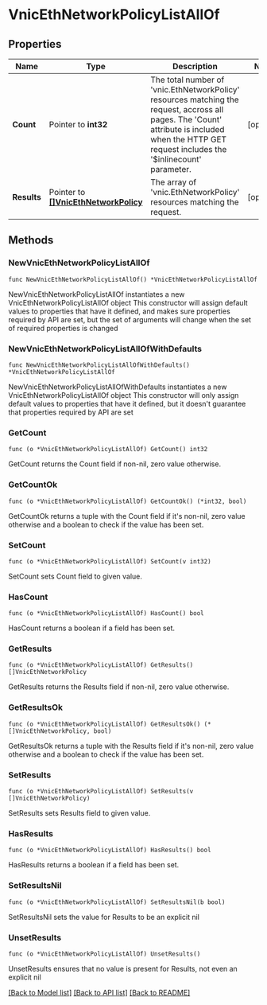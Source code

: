 # VnicEthNetworkPolicyListAllOf

## Properties

Name | Type | Description | Notes
------------ | ------------- | ------------- | -------------
**Count** | Pointer to **int32** | The total number of &#39;vnic.EthNetworkPolicy&#39; resources matching the request, accross all pages. The &#39;Count&#39; attribute is included when the HTTP GET request includes the &#39;$inlinecount&#39; parameter. | [optional] 
**Results** | Pointer to [**[]VnicEthNetworkPolicy**](VnicEthNetworkPolicy.md) | The array of &#39;vnic.EthNetworkPolicy&#39; resources matching the request. | [optional] 

## Methods

### NewVnicEthNetworkPolicyListAllOf

`func NewVnicEthNetworkPolicyListAllOf() *VnicEthNetworkPolicyListAllOf`

NewVnicEthNetworkPolicyListAllOf instantiates a new VnicEthNetworkPolicyListAllOf object
This constructor will assign default values to properties that have it defined,
and makes sure properties required by API are set, but the set of arguments
will change when the set of required properties is changed

### NewVnicEthNetworkPolicyListAllOfWithDefaults

`func NewVnicEthNetworkPolicyListAllOfWithDefaults() *VnicEthNetworkPolicyListAllOf`

NewVnicEthNetworkPolicyListAllOfWithDefaults instantiates a new VnicEthNetworkPolicyListAllOf object
This constructor will only assign default values to properties that have it defined,
but it doesn't guarantee that properties required by API are set

### GetCount

`func (o *VnicEthNetworkPolicyListAllOf) GetCount() int32`

GetCount returns the Count field if non-nil, zero value otherwise.

### GetCountOk

`func (o *VnicEthNetworkPolicyListAllOf) GetCountOk() (*int32, bool)`

GetCountOk returns a tuple with the Count field if it's non-nil, zero value otherwise
and a boolean to check if the value has been set.

### SetCount

`func (o *VnicEthNetworkPolicyListAllOf) SetCount(v int32)`

SetCount sets Count field to given value.

### HasCount

`func (o *VnicEthNetworkPolicyListAllOf) HasCount() bool`

HasCount returns a boolean if a field has been set.

### GetResults

`func (o *VnicEthNetworkPolicyListAllOf) GetResults() []VnicEthNetworkPolicy`

GetResults returns the Results field if non-nil, zero value otherwise.

### GetResultsOk

`func (o *VnicEthNetworkPolicyListAllOf) GetResultsOk() (*[]VnicEthNetworkPolicy, bool)`

GetResultsOk returns a tuple with the Results field if it's non-nil, zero value otherwise
and a boolean to check if the value has been set.

### SetResults

`func (o *VnicEthNetworkPolicyListAllOf) SetResults(v []VnicEthNetworkPolicy)`

SetResults sets Results field to given value.

### HasResults

`func (o *VnicEthNetworkPolicyListAllOf) HasResults() bool`

HasResults returns a boolean if a field has been set.

### SetResultsNil

`func (o *VnicEthNetworkPolicyListAllOf) SetResultsNil(b bool)`

 SetResultsNil sets the value for Results to be an explicit nil

### UnsetResults
`func (o *VnicEthNetworkPolicyListAllOf) UnsetResults()`

UnsetResults ensures that no value is present for Results, not even an explicit nil

[[Back to Model list]](../README.md#documentation-for-models) [[Back to API list]](../README.md#documentation-for-api-endpoints) [[Back to README]](../README.md)


